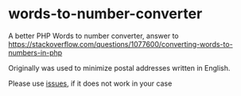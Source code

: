 # words-to-number-converter

A better PHP Words to number converter, answer to https://stackoverflow.com/questions/1077600/converting-words-to-numbers-in-php

Originally was used to minimize postal addresses written in English.

Please use [issues](https://github.com/thefish/words-to-number-converter/issues), if it does not work in your case
